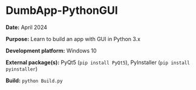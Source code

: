 # DumbApp-PythonGUI

**Date:** April 2024

**Purpose:** Learn to build an app with GUI in Python 3.x

**Development platform:** Windows 10

**External package(s):** PyQt5 (`pip install PyQt5`), PyInstaller (`pip install pyinstaller`)

**Build:** `python Build.py`
